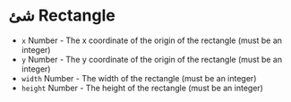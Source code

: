 # شئ Rectangle

* `x` Number - The x coordinate of the origin of the rectangle (must be an integer)
* `y` Number - The y coordinate of the origin of the rectangle (must be an integer)
* `width` Number - The width of the rectangle (must be an integer)
* `height` Number - The height of the rectangle (must be an integer)